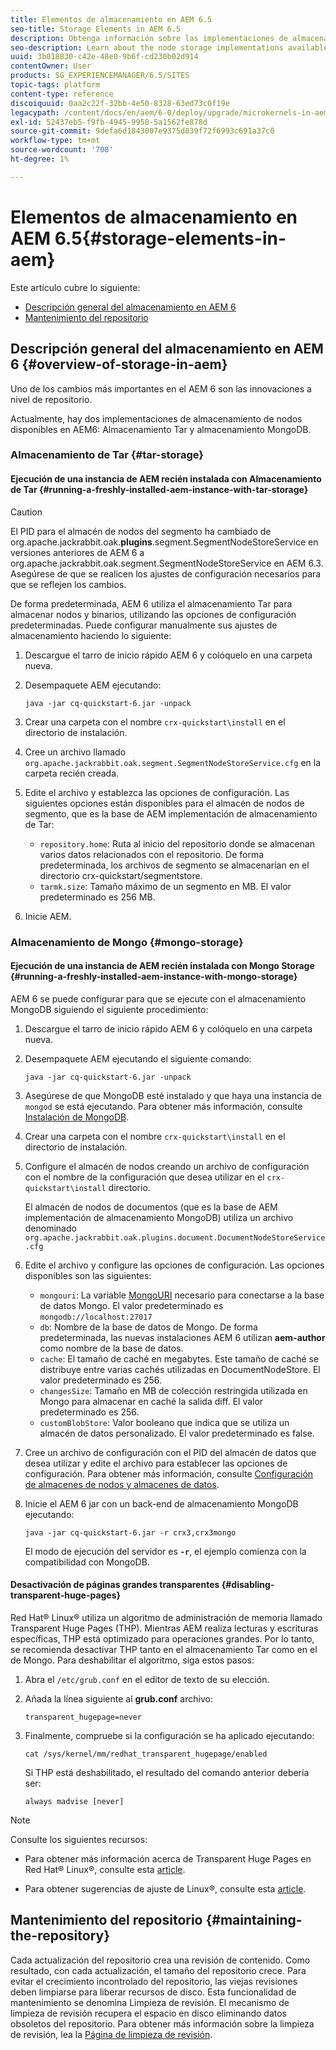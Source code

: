 ```yaml
---
title: Elementos de almacenamiento en AEM 6.5
seo-title: Storage Elements in AEM 6.5
description: Obtenga información sobre las implementaciones de almacenamiento de nodos disponibles en AEM 6.5 y cómo mantener el repositorio.
seo-description: Learn about the node storage implementations available in AEM 6.5 and how to maintain the repository.
uuid: 3b018830-c42e-48e0-9b6f-cd230b02d914
contentOwner: User
products: SG_EXPERIENCEMANAGER/6.5/SITES
topic-tags: platform
content-type: reference
discoiquuid: 0aa2c22f-32bb-4e50-8328-63ed73c0f19e
legacypath: /content/docs/en/aem/6-0/deploy/upgrade/microkernels-in-aem-6-0
exl-id: 52437eb5-f9fb-4945-9950-5a1562fe878d
source-git-commit: 9defa6d1843007e9375d839f72f6993c691a37c0
workflow-type: tm+mt
source-wordcount: '708'
ht-degree: 1%

---
```


# Elementos de almacenamiento en AEM 6.5{#storage-elements-in-aem}

Este artículo cubre lo siguiente:

* [Descripción general del almacenamiento en AEM 6](/help/sites-deploying/storage-elements-in-aem-6.md#overview-of-storage-in-aem)
* [Mantenimiento del repositorio](/help/sites-deploying/storage-elements-in-aem-6.md#maintaining-the-repository)

## Descripción general del almacenamiento en AEM 6 {#overview-of-storage-in-aem}

Uno de los cambios más importantes en el AEM 6 son las innovaciones a nivel de repositorio.

Actualmente, hay dos implementaciones de almacenamiento de nodos disponibles en AEM6: Almacenamiento Tar y almacenamiento MongoDB.

### Almacenamiento de Tar {#tar-storage}

#### Ejecución de una instancia de AEM recién instalada con Almacenamiento de Tar {#running-a-freshly-installed-aem-instance-with-tar-storage}

>[!CAUTION]
>
>El PID para el almacén de nodos del segmento ha cambiado de org.apache.jackrabbit.oak.**plugins**.segment.SegmentNodeStoreService en versiones anteriores de AEM 6 a org.apache.jackrabbit.oak.segment.SegmentNodeStoreService en AEM 6.3. Asegúrese de que se realicen los ajustes de configuración necesarios para que se reflejen los cambios.

De forma predeterminada, AEM 6 utiliza el almacenamiento Tar para almacenar nodos y binarios, utilizando las opciones de configuración predeterminadas. Puede configurar manualmente sus ajustes de almacenamiento haciendo lo siguiente:

1. Descargue el tarro de inicio rápido AEM 6 y colóquelo en una carpeta nueva.
1. Desempaquete AEM ejecutando:

   `java -jar cq-quickstart-6.jar -unpack`

1. Crear una carpeta con el nombre `crx-quickstart\install` en el directorio de instalación.

1. Cree un archivo llamado `org.apache.jackrabbit.oak.segment.SegmentNodeStoreService.cfg` en la carpeta recién creada.

1. Edite el archivo y establezca las opciones de configuración. Las siguientes opciones están disponibles para el almacén de nodos de segmento, que es la base de AEM implementación de almacenamiento de Tar:

   * `repository.home`: Ruta al inicio del repositorio donde se almacenan varios datos relacionados con el repositorio. De forma predeterminada, los archivos de segmento se almacenarían en el directorio crx-quickstart/segmentstore.
   * `tarmk.size`: Tamaño máximo de un segmento en MB. El valor predeterminado es 256 MB.

1. Inicie AEM.

### Almacenamiento de Mongo {#mongo-storage}

#### Ejecución de una instancia de AEM recién instalada con Mongo Storage {#running-a-freshly-installed-aem-instance-with-mongo-storage}

AEM 6 se puede configurar para que se ejecute con el almacenamiento MongoDB siguiendo el siguiente procedimiento:

1. Descargue el tarro de inicio rápido AEM 6 y colóquelo en una carpeta nueva.
1. Desempaquete AEM ejecutando el siguiente comando:

   `java -jar cq-quickstart-6.jar -unpack`

1. Asegúrese de que MongoDB esté instalado y que haya una instancia de `mongod` se está ejecutando. Para obtener más información, consulte [Instalación de MongoDB](https://docs.mongodb.org/manual/installation/).
1. Crear una carpeta con el nombre `crx-quickstart\install` en el directorio de instalación.
1. Configure el almacén de nodos creando un archivo de configuración con el nombre de la configuración que desea utilizar en el `crx-quickstart\install` directorio.

   El almacén de nodos de documentos (que es la base de AEM implementación de almacenamiento MongoDB) utiliza un archivo denominado `org.apache.jackrabbit.oak.plugins.document.DocumentNodeStoreService.cfg`

1. Edite el archivo y configure las opciones de configuración. Las opciones disponibles son las siguientes:

   * `mongouri`: La variable [MongoURI](https://docs.mongodb.org/manual/reference/connection-string/) necesario para conectarse a la base de datos Mongo. El valor predeterminado es `mongodb://localhost:27017`
   * `db`: Nombre de la base de datos de Mongo. De forma predeterminada, las nuevas instalaciones AEM 6 utilizan **aem-author** como nombre de la base de datos.
   * `cache`: El tamaño de caché en megabytes. Este tamaño de caché se distribuye entre varias cachés utilizadas en DocumentNodeStore. El valor predeterminado es 256.
   * `changesSize`: Tamaño en MB de colección restringida utilizada en Mongo para almacenar en caché la salida diff. El valor predeterminado es 256.
   * `customBlobStore`: Valor booleano que indica que se utiliza un almacén de datos personalizado. El valor predeterminado es false.

1. Cree un archivo de configuración con el PID del almacén de datos que desea utilizar y edite el archivo para establecer las opciones de configuración. Para obtener más información, consulte [Configuración de almacenes de nodos y almacenes de datos](/help/sites-deploying/data-store-config.md).

1. Inicie el AEM 6 jar con un back-end de almacenamiento MongoDB ejecutando:

   ```shell
   java -jar cq-quickstart-6.jar -r crx3,crx3mongo
   ```

   El modo de ejecución del servidor es **`-r`**, el ejemplo comienza con la compatibilidad con MongoDB.

#### Desactivación de páginas grandes transparentes {#disabling-transparent-huge-pages}

Red Hat® Linux® utiliza un algoritmo de administración de memoria llamado Transparent Huge Pages (THP). Mientras AEM realiza lecturas y escrituras específicas, THP está optimizado para operaciones grandes. Por lo tanto, se recomienda desactivar THP tanto en el almacenamiento Tar como en el de Mongo. Para deshabilitar el algoritmo, siga estos pasos:

1. Abra el `/etc/grub.conf` en el editor de texto de su elección.
1. Añada la línea siguiente al **grub.conf** archivo:

   ```
   transparent_hugepage=never
   ```

1. Finalmente, compruebe si la configuración se ha aplicado ejecutando:

   ```
   cat /sys/kernel/mm/redhat_transparent_hugepage/enabled
   ```

   Si THP está deshabilitado, el resultado del comando anterior debería ser:

   ```
   always madvise [never]
   ```

>[!NOTE]
>
>Consulte los siguientes recursos:
>
>* Para obtener más información acerca de Transparent Huge Pages en Red Hat® Linux®, consulte esta [article](https://access.redhat.com/solutions/46111).
* Para obtener sugerencias de ajuste de Linux®, consulte esta [article](https://experienceleague.adobe.com/docs/experience-manager-65/deploying/configuring/configuring-performance.html?lang=en).
>


## Mantenimiento del repositorio {#maintaining-the-repository}

Cada actualización del repositorio crea una revisión de contenido. Como resultado, con cada actualización, el tamaño del repositorio crece. Para evitar el crecimiento incontrolado del repositorio, las viejas revisiones deben limpiarse para liberar recursos de disco. Esta funcionalidad de mantenimiento se denomina Limpieza de revisión. El mecanismo de limpieza de revisión recupera el espacio en disco eliminando datos obsoletos del repositorio. Para obtener más información sobre la limpieza de revisión, lea la [Página de limpieza de revisión](/help/sites-deploying/revision-cleanup.md).
